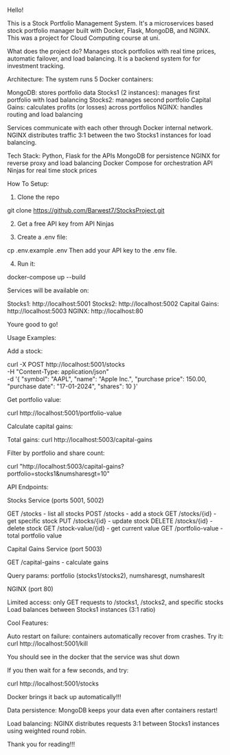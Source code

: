 Hello!

This is a Stock Portfolio Management System.
It's a microservices based stock portfolio manager built with Docker, Flask, MongoDB, and NGINX. 
This was a project for Cloud Computing course at uni.

What does the project do?
Manages stock portfolios with real time prices, automatic failover, and load balancing. It is a backend system for for investment tracking.


Architecture:
The system runs 5 Docker containers:

MongoDB: stores portfolio data
Stocks1 (2 instances): manages first portfolio with load balancing
Stocks2: manages second portfolio
Capital Gains: calculates profits (or losses) across portfolios
NGINX: handles routing and load balancing

Services communicate with each other through Docker internal network.
NGINX distributes traffic 3:1 between the two Stocks1 instances for load balancing.

Tech Stack:
Python, Flask for the APIs
MongoDB for persistence
NGINX for reverse proxy and load balancing
Docker Compose for orchestration
API Ninjas for real time stock prices

How To Setup:

1. Clone the repo

git clone https://github.com/Barwest7/StocksProject.git

2. Get a free API key from API Ninjas

3. Create a .env file:

cp .env.example .env
Then add your API key to the .env file.

4. Run it:

docker-compose up --build

Services will be available on:

Stocks1: http://localhost:5001
Stocks2: http://localhost:5002
Capital Gains: http://localhost:5003
NGINX: http://localhost:80

Youre good to go!

Usage Examples:

Add a stock:

curl -X POST http://localhost:5001/stocks \
  -H "Content-Type: application/json" \
  -d '{
    "symbol": "AAPL",
    "name": "Apple Inc.",
    "purchase price": 150.00,
    "purchase date": "17-01-2024",
    "shares": 10
  }'

Get portfolio value:

curl http://localhost:5001/portfolio-value

Calculate capital gains:

Total gains:
curl http://localhost:5003/capital-gains

Filter by portfolio and share count:

curl "http://localhost:5003/capital-gains?portfolio=stocks1&numsharesgt=10"

API Endpoints:

Stocks Service (ports 5001, 5002)

GET /stocks - list all stocks
POST /stocks - add a stock
GET /stocks/{id} - get specific stock
PUT /stocks/{id} - update stock
DELETE /stocks/{id} - delete stock
GET /stock-value/{id} - get current value
GET /portfolio-value - total portfolio value

Capital Gains Service (port 5003)

GET /capital-gains - calculate gains

Query params: portfolio (stocks1/stocks2), numsharesgt, numshareslt


NGINX (port 80)

Limited access: only GET requests to /stocks1, /stocks2, and specific stocks
Load balances between Stocks1 instances (3:1 ratio)

Cool Features:

Auto restart on failure: containers automatically recover from crashes. Try it:
curl http://localhost:5001/kill

You should see in the docker that the service was shut down

If you then wait for a few seconds, and try:

curl http://localhost:5001/stocks

Docker brings it back up automatically!!!

Data persistence: MongoDB keeps your data even after containers restart!

Load balancing: NGINX distributes requests 3:1 between Stocks1 instances using weighted round robin.

Thank you for reading!!!
